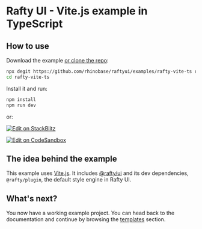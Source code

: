 # Rafty UI - Vite.js example in TypeScript

## How to use

Download the example [or clone the repo](https://github.com/rhinobase/raftyui):

<!-- #default-branch-switch -->

```bash
npx degit https://github.com/rhinobase/raftyui/examples/rafty-vite-ts rafty-vite-ts
cd rafty-vite-ts
```

Install it and run:

```bash
npm install
npm run dev
```

or:

<!-- #default-branch-switch -->

[![Edit on StackBlitz](https://developer.stackblitz.com/img/open_in_stackblitz.svg)](https://stackblitz.com/github/rhinobase/raftyui/tree/main/examples/rafty-vite-ts)

[![Edit on CodeSandbox](https://codesandbox.io/static/img/play-codesandbox.svg)](https://codesandbox.io/s/github/rhinobase/raftyui/tree/main/examples/rafty-vite-ts)

## The idea behind the example

This example uses [Vite.js](https://github.com/vitejs/vite).
It includes [@rafty/ui](https://rafty.rhinobase.io) and its dev dependencies, `@rafty/plugin`, the default style engine in Rafty UI.

## What's next?

<!-- #default-branch-switch -->

You now have a working example project.
You can head back to the documentation and continue by browsing the [templates](https://rafty.rhinobase.io/docs/examples) section.
